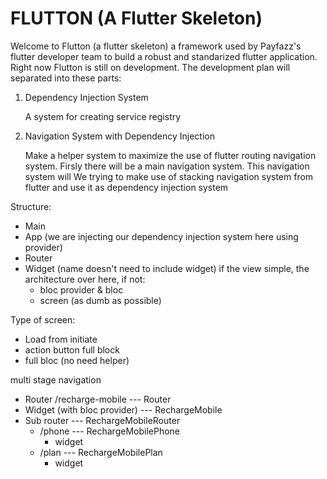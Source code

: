 # FLUTTON (A Flutter Skeleton)

Welcome to Flutton (a flutter skeleton) a framework used by Payfazz's flutter developer team to build a robust and standarized flutter application. Right now Flutton is still on development. The development plan will separated into these parts:

1. Dependency Injection System

   A system for creating service registry

1. Navigation System with Dependency Injection

   Make a helper system to maximize the use of flutter routing navigation system.
   Firsly there will be a main navigation system. This navigation system will
   We trying to make use of stacking navigation system from flutter and use it as dependency injection system

Structure:

- Main
- App (we are injecting our dependency injection system here using provider)
- Router
- Widget (name doesn't need to include widget)
  if the view simple, the architecture over here, if not:
  - bloc provider & bloc
  - screen (as dumb as possible)

Type of screen:

- Load from initiate
- action button full block
- full bloc (no need helper)

multi stage navigation

- Router /recharge-mobile --- Router
- Widget (with bloc provider) --- RechargeMobile
- Sub router --- RechargeMobileRouter
  - /phone --- RechargeMobilePhone
    - widget
  - /plan --- RechargeMobilePlan
    - widget

